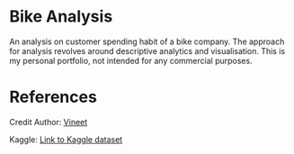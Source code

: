# Bike Analysis
An analysis on customer spending habit of a bike company. The approach for analysis revolves around descriptive analytics and visualisation.
This is my personal portfolio, not intended for any commercial purposes.

# References
Credit Author: [Vineet](https://data.world/vineet)

Kaggle: [Link to Kaggle dataset](https://www.kaggle.com/datasets/thedevastator/analyzing-customer-spending-habits-to-improve-sa)
